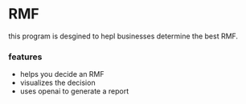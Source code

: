 # RMF 
this program is desgined to hepl businesses determine the best RMF.
### features   
 - helps you decide an RMF
 - visualizes the decision
 - uses openai to generate a report 
